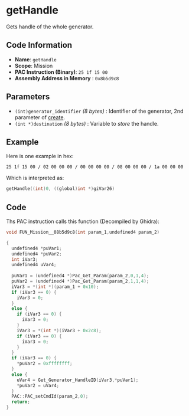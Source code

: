 # getHandle

Gets handle of the whole generator.

## Code Information

- **Name**: `getHandle`
- **Scope**: Mission
- **PAC Instruction (Binary)**: `25 1f 15 00`
- **Assembly Address in Memory** : `0x8b5d9c8`

## Parameters

- `(int)generator_identifier` *(8 bytes)* : Identifier of the generator, 2nd parameter of [create](./create.md).
- `(int *)destination` *(8 bytes)* : Variable to *store* the handle.

## Example

Here is one example in hex:

```25 1f 15 00 / 02 00 00 00 / 00 00 00 00 / 08 00 00 00 / 1a 00 00 00```

Which is interpreted as:

```c
getHandle((int)0, ((global)int *)giVar26)
```

## Code

Ths PAC instruction calls this function (Decompiled by Ghidra):

```c
void FUN_Mission__08b5d9c8(int param_1,undefined4 param_2)

{
  undefined4 *puVar1;
  undefined4 *puVar2;
  int iVar3;
  undefined4 uVar4;
  
  puVar1 = (undefined4 *)Pac_Get_Param(param_2,0,1,4);
  puVar2 = (undefined4 *)Pac_Get_Param(param_2,1,1,4);
  iVar3 = *(int *)(param_1 + 0x10);
  if (iVar3 == 0) {
    iVar3 = 0;
  }
  else {
    if (iVar3 == 0) {
      iVar3 = 0;
    }
    iVar3 = *(int *)(iVar3 + 0x2c8);
    if (iVar3 == 0) {
      iVar3 = 0;
    }
  }
  if (iVar3 == 0) {
    *puVar2 = 0xffffffff;
  }
  else {
    uVar4 = Get_Generator_HandleID(iVar3,*puVar1);
    *puVar2 = uVar4;
  }
  PAC::PAC_setCmdId(param_2,0);
  return;
}
```

